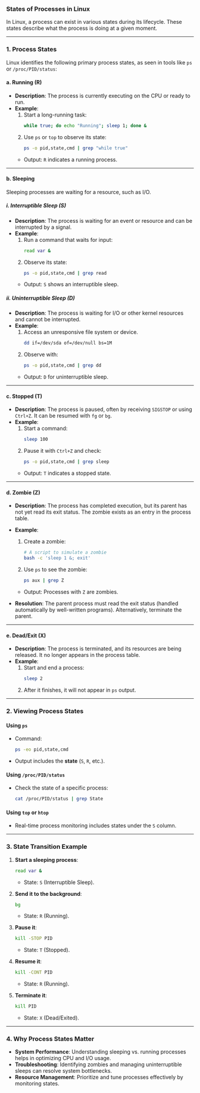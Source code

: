 ### **States of Processes in Linux**

In Linux, a process can exist in various states during its lifecycle. These states describe what the process is doing at a given moment.

---

### **1. Process States**
Linux identifies the following primary process states, as seen in tools like `ps` or `/proc/PID/status`:

#### **a. Running (R)**
- **Description**: The process is currently executing on the CPU or ready to run.
- **Example**:  
  1. Start a long-running task:
     ```bash
     while true; do echo "Running"; sleep 1; done &
     ```
  2. Use `ps` or `top` to observe its state:
     ```bash
     ps -o pid,state,cmd | grep "while true"
     ```
  - Output: `R` indicates a running process.

---

#### **b. Sleeping**
Sleeping processes are waiting for a resource, such as I/O.

##### **i. Interruptible Sleep (S)**
- **Description**: The process is waiting for an event or resource and can be interrupted by a signal.
- **Example**:  
  1. Run a command that waits for input:
     ```bash
     read var &
     ```
  2. Observe its state:
     ```bash
     ps -o pid,state,cmd | grep read
     ```
  - Output: `S` shows an interruptible sleep.

##### **ii. Uninterruptible Sleep (D)**
- **Description**: The process is waiting for I/O or other kernel resources and cannot be interrupted.
- **Example**:  
  1. Access an unresponsive file system or device.
     ```bash
     dd if=/dev/sda of=/dev/null bs=1M
     ```
  2. Observe with:
     ```bash
     ps -o pid,state,cmd | grep dd
     ```
  - Output: `D` for uninterruptible sleep.

---

#### **c. Stopped (T)**
- **Description**: The process is paused, often by receiving `SIGSTOP` or using `Ctrl+Z`. It can be resumed with `fg` or `bg`.
- **Example**:  
  1. Start a command:
     ```bash
     sleep 100
     ```
  2. Pause it with `Ctrl+Z` and check:
     ```bash
     ps -o pid,state,cmd | grep sleep
     ```
  - Output: `T` indicates a stopped state.

---

#### **d. Zombie (Z)**
- **Description**: The process has completed execution, but its parent has not yet read its exit status. The zombie exists as an entry in the process table.
- **Example**:  
  1. Create a zombie:
     ```bash
     # A script to simulate a zombie
     bash -c 'sleep 1 &; exit'
     ```
  2. Use `ps` to see the zombie:
     ```bash
     ps aux | grep Z
     ```
  - Output: Processes with `Z` are zombies.

- **Resolution**: The parent process must read the exit status (handled automatically by well-written programs). Alternatively, terminate the parent.

---

#### **e. Dead/Exit (X)**
- **Description**: The process is terminated, and its resources are being released. It no longer appears in the process table.
- **Example**:
  1. Start and end a process:
     ```bash
     sleep 2
     ```
  2. After it finishes, it will not appear in `ps` output.

---

### **2. Viewing Process States**
#### **Using `ps`**
- Command:
  ```bash
  ps -eo pid,state,cmd
  ```
- Output includes the **state** (`S`, `R`, etc.).

#### **Using `/proc/PID/status`**
- Check the state of a specific process:
  ```bash
  cat /proc/PID/status | grep State
  ```

#### **Using `top` or `htop`**
- Real-time process monitoring includes states under the `S` column.

---

### **3. State Transition Example**
1. **Start a sleeping process**:
   ```bash
   read var &
   ```
   - State: `S` (Interruptible Sleep).

2. **Send it to the background**:
   ```bash
   bg
   ```
   - State: `R` (Running).

3. **Pause it**:
   ```bash
   kill -STOP PID
   ```
   - State: `T` (Stopped).

4. **Resume it**:
   ```bash
   kill -CONT PID
   ```
   - State: `R` (Running).

5. **Terminate it**:
   ```bash
   kill PID
   ```
   - State: `X` (Dead/Exited).

---

### **4. Why Process States Matter**
- **System Performance**: Understanding sleeping vs. running processes helps in optimizing CPU and I/O usage.
- **Troubleshooting**: Identifying zombies and managing uninterruptible sleeps can resolve system bottlenecks.
- **Resource Management**: Prioritize and tune processes effectively by monitoring states.

